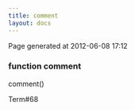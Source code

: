 ```yaml
---
title: comment
layout: docs
---
```


<div class="bottom_right_note">Page generated at 2012-06-08 17:12</div>
<h3><span class="minor">function</span> comment</h3>

comment()
<p></p>

<p><span class="extra_minor">Term#68</span></p>
